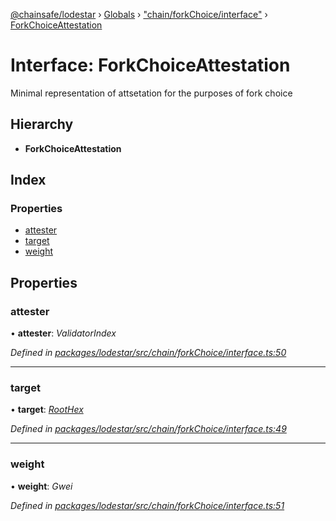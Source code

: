 [@chainsafe/lodestar](../README.md) › [Globals](../globals.md) › ["chain/forkChoice/interface"](../modules/_chain_forkchoice_interface_.md) › [ForkChoiceAttestation](_chain_forkchoice_interface_.forkchoiceattestation.md)

# Interface: ForkChoiceAttestation

Minimal representation of attsetation for the purposes of fork choice

## Hierarchy

* **ForkChoiceAttestation**

## Index

### Properties

* [attester](_chain_forkchoice_interface_.forkchoiceattestation.md#attester)
* [target](_chain_forkchoice_interface_.forkchoiceattestation.md#target)
* [weight](_chain_forkchoice_interface_.forkchoiceattestation.md#weight)

## Properties

###  attester

• **attester**: *ValidatorIndex*

*Defined in [packages/lodestar/src/chain/forkChoice/interface.ts:50](https://github.com/ChainSafe/lodestar/blob/2084b4ac7/packages/lodestar/src/chain/forkChoice/interface.ts#L50)*

___

###  target

• **target**: *[RootHex](../modules/_chain_forkchoice_interface_.md#roothex)*

*Defined in [packages/lodestar/src/chain/forkChoice/interface.ts:49](https://github.com/ChainSafe/lodestar/blob/2084b4ac7/packages/lodestar/src/chain/forkChoice/interface.ts#L49)*

___

###  weight

• **weight**: *Gwei*

*Defined in [packages/lodestar/src/chain/forkChoice/interface.ts:51](https://github.com/ChainSafe/lodestar/blob/2084b4ac7/packages/lodestar/src/chain/forkChoice/interface.ts#L51)*
